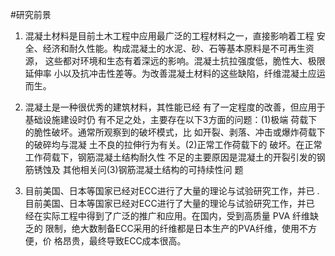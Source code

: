 #研究前景
1. 混凝土材料是目前土木工程中应用最广泛的工程材料之一，直接影响着工程
安全、经济和耐久性能。构成混凝土的水泥、砂、石等基本原料是不可再生资源，
这些都对环境和生态有着深远的影响。混凝土抗拉强度低，脆性大、极限延伸率
小以及抗冲击性差等。为改善混凝土材料的这些缺陷，纤维混凝土应运而生。

2. 混凝土是一种很优秀的建筑材料，其性能已经
有了一定程度的改善，但应用于基础设施建设时仍
有不足之处，主要存在以下3方面的问题：(1)极端
荷载下的脆性破坏。通常所观察到的破坏模式，比
如开裂、剥落、冲击或爆炸荷载下的破碎均与混凝
土不良的拉伸行为有关。(2)正常工作荷载下的
破坏。在正常工作荷载下，钢筋混凝土结构耐久性
不足的主要原因是混凝土的开裂引发的钢筋锈蚀及
其他相关问(3)钢筋混凝土结构的可持续性问
题

3. 目前美国、日本等国家已经对ECC进行了大量的理论与试验研究工作，并已
. 目前美国、日本等国家已经对ECC进行了大量的理论与试验研究工作，并已
经在实际工程中得到了广泛的推广和应用。在国内，受到高质量 PVA 纤维缺乏的
限制，绝大数制备ECC采用的纤维都是日本生产的PVA纤维，使用不方便，价
格昂贵，最终导致ECC成本很高。

